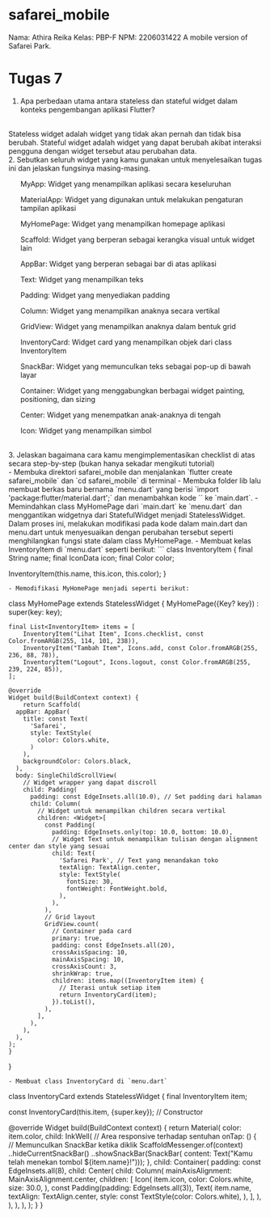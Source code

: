 # safarei_mobile
Nama: Athira Reika
Kelas: PBP-F
NPM: 2206031422
A mobile version of Safarei Park.

# Tugas 7
1. Apa perbedaan utama antara stateless dan stateful widget dalam konteks pengembangan aplikasi Flutter?
<br>
Stateless widget adalah widget yang tidak akan pernah dan tidak bisa berubah. Stateful widget adalah widget yang dapat berubah akibat interaksi pengguna dengan widget tersebut atau perubahan data.
<br>
2. Sebutkan seluruh widget yang kamu gunakan untuk menyelesaikan tugas ini dan jelaskan fungsinya masing-masing.
<br>
<ul> MyApp: Widget yang menampilkan aplikasi secara keseluruhan </ul>
<ul> MaterialApp: Widget yang digunakan untuk melakukan pengaturan tampilan aplikasi</ul>
<ul> MyHomePage: Widget yang menampilkan homepage aplikasi</ul>
<ul> Scaffold: Widget yang berperan sebagai kerangka visual untuk widget lain</ul>
<ul> AppBar: Widget yang berperan sebagai bar di atas aplikasi </ul>
<ul> Text: Widget yang menampilkan teks</ul>
<ul> Padding: Widget yang menyediakan padding</ul>
<ul> Column: Widget yang menampilkan anaknya secara vertikal</ul>
<ul> GridView: Widget yang menampilkan anaknya dalam bentuk grid</ul>
<ul> InventoryCard: Widget card yang menampilkan objek dari class InventoryItem</ul>
<ul> SnackBar: Widget yang memunculkan teks sebagai pop-up di bawah layar</ul>
<ul> Container: Widget yang menggabungkan berbagai widget painting, positioning, dan sizing</ul>
<ul> Center: Widget yang menempatkan anak-anaknya di tengah</ul>
<ul> Icon: Widget yang menampilkan simbol</ul>
<br>
3. Jelaskan bagaimana cara kamu mengimplementasikan checklist di atas secara step-by-step (bukan hanya sekadar mengikuti tutorial)
<br>
- Membuka direktori safarei_mobile dan menjalankan `flutter create safarei_mobile` dan `cd safarei_mobile` di terminal
- Membuka folder lib lalu membuat berkas baru bernama `menu.dart` yang berisi `import 'package:flutter/material.dart';` dan menambahkan kode `` ke `main.dart`.
- Memindahkan class MyHomePage dari `main.dart` ke `menu.dart` dan menggantikan widgetnya dari StatefulWidget menjadi StatelessWidget. Dalam proses ini, melakukan modifikasi pada kode dalam main.dart dan menu.dart untuk menyesuaikan dengan perubahan tersebut seperti menghilangkan fungsi state dalam class MyHomePage.
- Membuat kelas InventoryItem di `menu.dart` seperti berikut:
```
class InventoryItem {
  final String name;
  final IconData icon;
  final Color color;

  InventoryItem(this.name, this.icon, this.color);
}
```
- Memodifikasi MyHomePage menjadi seperti berikut:
```
class MyHomePage extends StatelessWidget {
    MyHomePage({Key? key}) : super(key: key);

    final List<InventoryItem> items = [
        InventoryItem("Lihat Item", Icons.checklist, const Color.fromARGB(255, 114, 101, 238)),
        InventoryItem("Tambah Item", Icons.add, const Color.fromARGB(255, 236, 88, 78)),
        InventoryItem("Logout", Icons.logout, const Color.fromARGB(255, 239, 224, 85)),
    ];

    @override
    Widget build(BuildContext context) {
        return Scaffold(
      appBar: AppBar(
        title: const Text(
          'Safarei',
          style: TextStyle(
            color: Colors.white,
          )
        ),
        backgroundColor: Colors.black,
      ),
      body: SingleChildScrollView(
        // Widget wrapper yang dapat discroll
        child: Padding(
          padding: const EdgeInsets.all(10.0), // Set padding dari halaman
          child: Column(
            // Widget untuk menampilkan children secara vertikal
            children: <Widget>[
              const Padding(
                padding: EdgeInsets.only(top: 10.0, bottom: 10.0),
                // Widget Text untuk menampilkan tulisan dengan alignment center dan style yang sesuai
                child: Text(
                  'Safarei Park', // Text yang menandakan toko
                  textAlign: TextAlign.center,
                  style: TextStyle(
                    fontSize: 30,
                    fontWeight: FontWeight.bold,
                  ),
                ),
              ),
              // Grid layout
              GridView.count(
                // Container pada card
                primary: true,
                padding: const EdgeInsets.all(20),
                crossAxisSpacing: 10,
                mainAxisSpacing: 10,
                crossAxisCount: 3,
                shrinkWrap: true,
                children: items.map((InventoryItem item) {
                  // Iterasi untuk setiap item
                  return InventoryCard(item);
                }).toList(),
              ),
            ],
          ),
        ),
      ),
    );
    }
}
```
- Membuat class InventoryCard di `menu.dart`
```
class InventoryCard extends StatelessWidget {
  final InventoryItem item;

  const InventoryCard(this.item, {super.key}); // Constructor

  @override
  Widget build(BuildContext context) {
    return Material(
      color: item.color,
      child: InkWell(
        // Area responsive terhadap sentuhan
        onTap: () {
          // Memunculkan SnackBar ketika diklik
          ScaffoldMessenger.of(context)
            ..hideCurrentSnackBar()
            ..showSnackBar(SnackBar(
                content: Text("Kamu telah menekan tombol ${item.name}!")));
        },
        child: Container(
          padding: const EdgeInsets.all(8),
          child: Center(
            child: Column(
              mainAxisAlignment: MainAxisAlignment.center,
              children: [
                Icon(
                  item.icon,
                  color: Colors.white,
                  size: 30.0,
                ),
                const Padding(padding: EdgeInsets.all(3)),
                Text(
                  item.name,
                  textAlign: TextAlign.center,
                  style: const TextStyle(color: Colors.white),
                ),
              ],
            ),
          ),
        ),
      ),
    );
  }
}
```